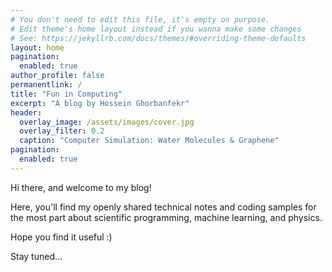 ```yaml
---
# You don't need to edit this file, it's empty on purpose.
# Edit theme's home layout instead if you wanna make some changes
# See: https://jekyllrb.com/docs/themes/#overriding-theme-defaults
layout: home
pagination:
  enabled: true
author_profile: false
permanentlink: /
title: "Fun in Computing"
excerpt: "A blog by Hossein Ghorbanfekr"
header:
  overlay_image: /assets/images/cover.jpg
  overlay_filter: 0.2 
  caption: "Computer Simulation: Water Molecules & Graphene"
pagination:
  enabled: true
---
```


Hi there, and welcome to my blog!

Here, you'll find my openly shared technical notes and coding samples for the most part about scientific programming, machine learning, and physics.

Hope you find it useful :) 

Stay tuned...
